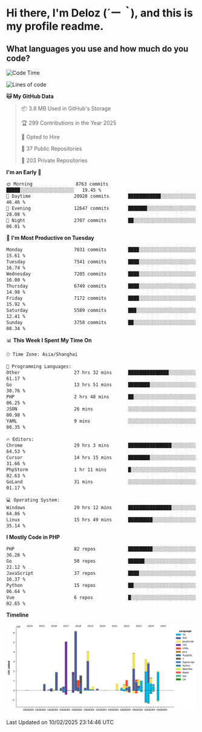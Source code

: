 # **Hi there, I'm Deloz (*´ー｀*), and this is my profile readme.**

## **What languages you use and how much do you code?**

<!--START_SECTION:waka-->
![Code Time](http://img.shields.io/badge/Code%20Time-5%2C638%20hrs%2028%20mins-blue)

![Lines of code](https://img.shields.io/badge/From%20Hello%20World%20I%27ve%20Written-44.7%20million%20lines%20of%20code-blue)

**🐱 My GitHub Data** 

> 📦 3.8 MB Used in GitHub's Storage 
 > 
> 🏆 299 Contributions in the Year 2025
 > 
> 💼 Opted to Hire
 > 
> 📜 37 Public Repositories 
 > 
> 🔑 203 Private Repositories 
 > 
**I'm an Early 🐤** 

```text
🌞 Morning                8763 commits        █████░░░░░░░░░░░░░░░░░░░░   19.45 % 
🌆 Daytime                20928 commits       ████████████░░░░░░░░░░░░░   46.46 % 
🌃 Evening                12647 commits       ███████░░░░░░░░░░░░░░░░░░   28.08 % 
🌙 Night                  2707 commits        ██░░░░░░░░░░░░░░░░░░░░░░░   06.01 % 
```
📅 **I'm Most Productive on Tuesday** 

```text
Monday                   7031 commits        ████░░░░░░░░░░░░░░░░░░░░░   15.61 % 
Tuesday                  7541 commits        ████░░░░░░░░░░░░░░░░░░░░░   16.74 % 
Wednesday                7205 commits        ████░░░░░░░░░░░░░░░░░░░░░   16.00 % 
Thursday                 6749 commits        ████░░░░░░░░░░░░░░░░░░░░░   14.98 % 
Friday                   7172 commits        ████░░░░░░░░░░░░░░░░░░░░░   15.92 % 
Saturday                 5589 commits        ███░░░░░░░░░░░░░░░░░░░░░░   12.41 % 
Sunday                   3758 commits        ██░░░░░░░░░░░░░░░░░░░░░░░   08.34 % 
```


📊 **This Week I Spent My Time On** 

```text
🕑︎ Time Zone: Asia/Shanghai

💬 Programming Languages: 
Other                    27 hrs 32 mins      ███████████████░░░░░░░░░░   61.17 % 
Go                       13 hrs 51 mins      ████████░░░░░░░░░░░░░░░░░   30.76 % 
PHP                      2 hrs 48 mins       ██░░░░░░░░░░░░░░░░░░░░░░░   06.25 % 
JSON                     26 mins             ░░░░░░░░░░░░░░░░░░░░░░░░░   00.98 % 
YAML                     9 mins              ░░░░░░░░░░░░░░░░░░░░░░░░░   00.35 % 

🔥 Editors: 
Chrome                   29 hrs 3 mins       ████████████████░░░░░░░░░   64.53 % 
Cursor                   14 hrs 15 mins      ████████░░░░░░░░░░░░░░░░░   31.66 % 
PhpStorm                 1 hr 11 mins        █░░░░░░░░░░░░░░░░░░░░░░░░   02.63 % 
GoLand                   31 mins             ░░░░░░░░░░░░░░░░░░░░░░░░░   01.17 % 

💻 Operating System: 
Windows                  29 hrs 12 mins      ████████████████░░░░░░░░░   64.86 % 
Linux                    15 hrs 49 mins      █████████░░░░░░░░░░░░░░░░   35.14 % 
```

**I Mostly Code in PHP** 

```text
PHP                      82 repos            █████████░░░░░░░░░░░░░░░░   36.28 % 
Go                       50 repos            ██████░░░░░░░░░░░░░░░░░░░   22.12 % 
JavaScript               37 repos            ████░░░░░░░░░░░░░░░░░░░░░   16.37 % 
Python                   15 repos            ██░░░░░░░░░░░░░░░░░░░░░░░   06.64 % 
Vue                      6 repos             █░░░░░░░░░░░░░░░░░░░░░░░░   02.65 % 
```



**Timeline**

![Lines of Code chart](https://raw.githubusercontent.com/deloz/deloz/main/assets/bar_graph.png)


 Last Updated on 10/02/2025 23:14:46 UTC
<!--END_SECTION:waka-->
